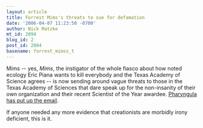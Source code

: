 ```yaml
---
layout: article
title: Forrest Mims's threats to sue for defamation
date: '2006-04-07 11:23:50 -0700'
author: Nick Matzke
mt_id: 2094
blog_id: 2
post_id: 2094
basename: forrest_mimss_t
---
```

Mims -- yes, _Mims_, the instigator of the whole fiasco about how noted ecology Eric Piana wants to kill everybody and the Texas Academy of Science agrees -- is now sending around vague threats to those in the Texas Academy of Sciences that dare speak up for the non-insanity of their own organization and their recent Scientist of the Year awardee.  [Pharyngula has put up the email](http://scienceblogs.com/pharyngula/2006/04/forrest_mims_a_wannabe_bully.php).

If anyone needed any more evidence that creationists are morbidly irony deficient, this is it.

